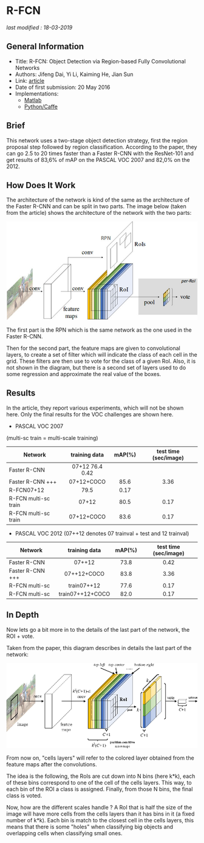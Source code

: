 # R-FCN

_last modified : 18-03-2019_

## General Information

- Title: R-FCN: Object Detection via Region-based Fully Convolutional Networks
- Authors: Jifeng Dai, Yi Li, Kaiming He, Jian Sun
- Link: [article](https://arxiv.org/abs/1605.06409)
- Date of first submission: 20 May 2016
- Implementations:
    - [Matlab](https://github.com/daijifeng001/R-FCN)
    - [Python/Caffe](https://github.com/YuwenXiong/py-R-FCN)

## Brief

This network uses a two-stage object detection strategy, first the region proposal step followed by region classification.
According to the paper, they can go 2.5 to 20 times faster than a Faster R-CNN with the ResNet-101 and get results of 83,6% of mAP on the PASCAL VOC 2007 and 82,0% on the 2012.

## How Does It Work

The architecture of the network is kind of the same as the architecture of the Faster R-CNN and can be split in two parts. The image below (taken from the article) shows the architecture of the network with the two parts:

![Network architecture](https://raw.githubusercontent.com/D3lt4lph4/papers/master/docs/images/imagedetection/rfcn/network.jpg "R-FCN")

The first part is the RPN which is the same network as the one used in the Faster R-CNN.

Then for the second part, the feature maps are given to convolutional layers, to create a set of filter which will indicate the class of each cell in the grid. These filters are then use to vote for the class of a given RoI. Also, it is not shown in the diagram, but there is a second set of layers used to do some regression and approximate the real value of the boxes.

## Results

In the article, they report various experiments, which will not be shown here. Only the final results for the VOC challenges are shown here.

- PASCAL VOC 2007

(multi-sc train = multi-scale training)

| Network | training data | mAP(%) | test time (sec/image) |
|---------|:-------------:|:------:|:---------------------:|
| Faster R-CNN | 07+12 76.4 0.42 |
| Faster R-CNN +++ | 07+12+COCO | 85.6 | 3.36 | 
| R-FCN07+12 | 79.5 | 0.17 |
| R-FCN multi-sc train | 07+12 | 80.5 | 0.17 |
| R-FCN multi-sc train | 07+12+COCO | 83.6 | 0.17 |

- PASCAL VOC 2012 (07++12 denotes 07 trainval + test and 12 trainval)

| Network | training data | mAP(%) | test time (sec/image) |
|---------|:-------------:|:------:|:---------------------:|
| Faster R-CNN | 07++12 | 73.8 | 0.42 |
| Faster R-CNN +++ | 07++12+COCO | 83.8 | 3.36 |
| R-FCN multi-sc | train07++12 | 77.6 | 0.17 |
| R-FCN multi-sc | train07++12+COCO | 82.0 | 0.17 |

## In Depth

Now lets go a bit more in to the details of the last part of the network, the ROI + vote.

Taken from the paper, this diagram describes in details the last part of the network:

![Network details](https://raw.githubusercontent.com/D3lt4lph4/papers/master/docs/images/imagedetection/rfcn/networkdetails.png "R-FCN")

From now on, "cells layers" will refer to the colored layer obtained from the feature maps after the convolutions.

The idea is the following, the RoIs are cut down into N bins (here k*k), each of these bins correspond to one of the cell of the cells layers. This way, to each bin of the ROI a class is assigned. Finally, from those N bins, the final class is voted.

Now, how are the different scales handle ? A RoI that is half the size of the image will have more cells from the cells layers than it has bins in it (a fixed number of k*k). Each bin is match to the closest cell in the cells layers, this means that there is some "holes" when classifying big objects and overlapping cells when classifying small ones.

